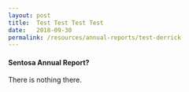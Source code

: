 ```yaml
---
layout: post
title:  Test Test Test Test
date:   2018-09-30
permalink: /resources/annual-reports/test-derrick
---
```


#### Sentosa Annual Report?

There is nothing there.
